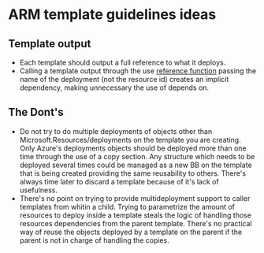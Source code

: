 # ARM template guidelines ideas
## Template output
- Each template should output a full reference to what it deploys.
- Calling a template output through the use [reference function](https://docs.microsoft.com/en-us/azure/azure-resource-manager/resource-group-template-functions-resource#reference) passing the name of the deployment (not the resource id) creates an implicit dependency, making unnecessary the use of depends on.
## The Dont's
- Do not try to do multiple deployments of objects other than Microsoft.Resources/deployments on the template you are creating. Only Azure's deployments objects should be deployed more than one time through the use of a copy section. Any structure which needs to be deployed several times could be managed as a new BB on the template that is being created providing the same reusability to others. There's always time later to discard a template because of it's lack of usefulness.
- There's no point on trying to provide multideployment support to caller templates from whitin a child. Trying to parametrize the amount of resources to deploy inside a template steals the logic of handling those resources dependencies from the parent template. There's no practical way of reuse the objects deployed by a template on the parent if the parent is not in charge of handling the copies.